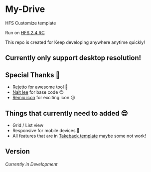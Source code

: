 # My-Drive
HFS Customize template


Run on [HFS 2.4 RC](https://github.com/rejetto/hfs2/releases)

This repo is created for Keep developing anywhere anytime quickly! 

## Currently only support desktop resolution!

## Special Thanks 💓

* Rejetto for awesome tool 🤩
* [Nait lee](https://github.com/NaitLee) for base code 😍
* [Remix icon](https://remixicon.com) for exciting icon 😘

## Things that currently need to added 😎
* Grid / List view
* Responsive for mobile devices 📱
* All features that are in [Takeback template](https://github.com/NaitLee/Takeback-HFS-Template) maybe some not work!


## Version 
###### Currently in Development
